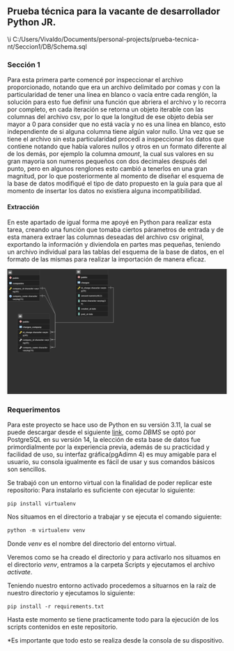 ## Prueba técnica para la vacante de desarrollador Python JR.
\i C:/Users/Vivaldo/Documents/personal-projects/prueba-tecnica-nt/Seccion1/DB/Schema.sql

### Sección 1

Para esta primera parte comencé por inspeccionar el archivo proporcionado, notando que era un archivo delimitado por comas y con la particularidad de tener una línea en blanco o vacía entre cada renglón, la solución para esto fue definir una función que abriera el archivo y lo recorra por completo, en cada iteración se retorna un objeto iterable con las columnas del archivo csv, por lo que la longitud de ese objeto debía ser mayor a 0 para consider que no está vacía y no es una línea en blanco, esto independiente de si alguna columna tiene algún valor nullo.
Una vez que se tiene el archivo sin esta particularidad procedí a inspeccionar los datos que contiene notando que había valores nullos y otros en un formato diferente al de los demás, por ejemplo la columna *amount*, la cual sus valores en su gran mayoria son numeros pequeños con dos decimales después del punto, pero en algunos renglones esto cambió a tenerlos en una gran magnitud, por lo que posteriormente al momento de diseñar el esquema de la base de datos modifiqué el tipo de dato propuesto en la guía para que al momento de insertar los datos no existiera alguna incompatibilidad.

#### Extracción

En este apartado de igual forma me apoyé en Python para realizar esta tarea, creando una función que tomaba ciertos párametros de entrada y de esta manera extraer las columnas deseadas del archivo csv original, exportando la información y diviendola en partes mas pequeñas, teniendo un archivo individual para las tablas del esquema de la base de datos, en el formato de las mismas para realizar la importación de manera eficaz.

![Diagrama de entidad relación](https://github.com/VivaldoGP/prueba-tecnica/blob/main/ER_diagram.png)

### Requerimentos
Para este proyecto se hace uso de Python en su versión 3.11, la cual se puede descargar desde el siguiente [link](https://www.python.org/), como *DBMS* se optó por PostgreSQL en su versión 14, la elección de esta base de datos fue primordialmente por la experiencia previa, además de su practicidad y facilidad de uso, su interfaz gráfica(pgAdimn 4) es muy amigable para el usuario, su consola igualmente es fácil de usar y sus comandos básicos son sencillos. 

Se trabajó con un entorno virtual con la finalidad de poder replicar este repositorio:
Para instalarlo es suficiente con ejecutar lo siguiente:
```console
pip install virtualenv
```
Nos situamos en el directorio a trabajar y se ejecuta el comando siguiente:
```python
python -m virtualenv venv
```
Donde *venv* es el nombre del directorio del entorno virtual.

Veremos como se ha creado el directorio y para activarlo nos situamos en el directorio *venv*, entramos a la carpeta Scripts y ejecutamos el archivo *activate*.

Teniendo nuestro entorno activado procedemos a situarnos en la raíz de nuestro directorio y ejecutamos lo siguiente:

```console
pip install -r requirements.txt
```
Hasta este momento se tiene practicamente todo para la ejecución de los scripts contenidos en este repositorio.

*Es importante que todo esto se realiza desde la consola de su dispositivo.